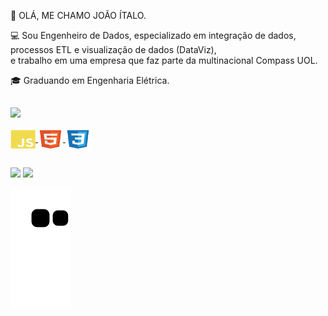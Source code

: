   <p>👋 OLÁ, ME CHAMO JOÃO ÍTALO.</p>
  
  <p>💻 Sou Engenheiro de Dados, especializado em integração de dados, processos ETL e visualização de dados (DataViz),<br>
  e trabalho em uma empresa que faz parte da multinacional Compass UOL.</p>
  
  <p>🎓 Graduando em Engenharia Elétrica.</p>
        

##

<div align="left">
  <a href="https://github.com/italopro95">
  <img height="180em" src="https://github-readme-stats.vercel.app/api?username=italopro95&show_icons=true&theme=dracula&include_all_commits=true&count_private=true"/>
 
</div>
        

  
  
<div style="display: inline_block"><br>
  <img align="center" alt="italo-Js" height="30" width="40" src="https://raw.githubusercontent.com/devicons/devicon/master/icons/javascript/javascript-plain.svg">
  <img align="center" alt="italo-HTML" height="30" width="40" src="https://raw.githubusercontent.com/devicons/devicon/master/icons/html5/html5-original.svg">
  <img align="center" alt="italo-CSS" height="30" width="40" src="https://raw.githubusercontent.com/devicons/devicon/master/icons/css3/css3-original.svg">
</div>  
   
##    
        
<div> 
  <a href = "mailto:italotec700@gmail.com"><img src="https://img.shields.io/badge/Gmail-D14836?style=for-the-badge&logo=gmail&logoColor=white" target="_blank"></a>
  <a href="https://www.linkedin.com/in/jo%C3%A3o-%C3%ADtalo-parnaiba-de-souza-b59490181/" target="_blank"><img src="https://img.shields.io/badge/-LinkedIn-%230077B5?style=for-the-badge&logo=linkedin&logoColor=white" target="_blank"></a> 
 
 ![Snake animation](https://github.com/italopro95/italopro95/blob/output/github-contribution-grid-snake.svg)
 
</div>        
